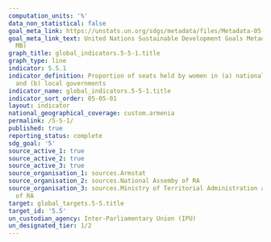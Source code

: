 ```yaml
---
computation_units: '%'
data_non_statistical: false
goal_meta_link: https://unstats.un.org/sdgs/metadata/files/Metadata-05-05-01.pdf
goal_meta_link_text: United Nations Sustainable Development Goals Metadata (PDF 4.0
  MB)
graph_title: global_indicators.5-5-1.title
graph_type: line
indicator: 5.5.1
indicator_definition: Proportion of seats held by women in (a) national parliaments
  and (b) local governments
indicator_name: global_indicators.5-5-1.title
indicator_sort_order: 05-05-01
layout: indicator
national_geographical_coverage: custom.armenia
permalink: /5-5-1/
published: true
reporting_status: complete
sdg_goal: '5'
source_active_1: true
source_active_2: true
source_active_3: true
source_organisation_1: sources.Armstat
source_organisation_2: sources.National Assemby of RA
source_organisation_3: sources.Ministry of Territorial Administration and Development
  of RA
target: global_targets.5-5.title
target_id: '5.5'
un_custodian_agency: Inter-Parliamentary Union (IPU)
un_designated_tier: 1/2
---
```

